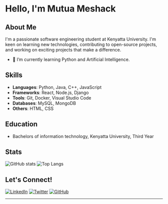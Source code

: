# Hello, I'm Mutua Meshack

## About Me

I'm a passionate software engineering student at Kenyatta University. I'm keen on learning new technologies, contributing to open-source projects, and working on exciting projects that make a difference.

- 🌱 I’m currently learning Python and Artificial Intelligence.

## Skills

- **Languages**: Python, Java, C++, JavaScript
- **Frameworks**: React, Node.js, Django
- **Tools**: Git, Docker, Visual Studio Code
- **Databases**: MySQL, MongoDB
- **Others**: HTML, CSS

## Education

- Bachelors of information technology, Kenyatta University, Third Year

## Stats

![GitHub stats](https://github-readme-stats.vercel.app/api?username=Mutua-sr&show_icons=true&theme=transparent)
![Top Langs](https://github-readme-stats.vercel.app/api/top-langs/?username=Mutua-sr&hide_progress=true)

## Let's Connect!

[![LinkedIn](https://img.shields.io/badge/LinkedIn-Connect-blue)](https://www.linkedin.com/in/mutua-m-165217242/)
[![Twitter](https://img.shields.io/badge/Twitter-Follow-blue)](https://twitter.com/s2rMesh/)
[![GitHub](https://img.shields.io/badge/GitHub-Follow-blue)](https://github.com/Mutua-sr/)

---
